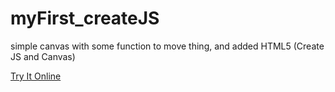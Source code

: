 # myFirst_createJS
simple canvas with some function to move thing, and added HTML5  (Create JS and Canvas)

<a href="https://prostaticpokemon.htmlpasta.com/">Try It Online</a>
